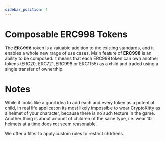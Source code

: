 ```yaml
---
sidebar_position: 4
---
```


# Composable ERC998 Tokens

The **ERC998** token is a valuable addition to the existing standards, and it enables a whole new range of use cases.
Main feature of **ERC998** is an ability to be composed. It means that each ERC998 token can own another tokens (ERC20, ERC721, ERC998 or ERC1155) as a child and traded using a single transfer of ownership.

# Notes
While it looks like a good idea to add each and every token as a potential child, in real life application its most
likely impossible to wear CryptoKitty as a helmet of your character, because there is no such texture in the game.
Another thing is about amount of children of the same type, i.e. wear 10 helmets at a time does not seem reasonable.

We offer a filter to apply custom rules to restrict childrens.
